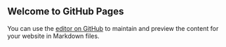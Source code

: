 ## Welcome to GitHub Pages

You can use the [editor on GitHub](https://github.com/DevTrash/test/edit/main/README.md) to maintain and preview the content for your website in Markdown files.
